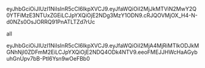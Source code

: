 eyJhbGciOiJIUzI1NiIsInR5cCI6IkpXVCJ9.eyJfaWQiOiI2MjJkMTViN2MwY2Q0YTFiMzE3NTUxZGEiLCJpYXQiOjE2NDg3MzY1ODN9.cRJQOVMjOX_H4-N-d0NZs0OsJORRQ91PnATLTZd7rUc













all



eyJhbGciOiJIUzI1NiIsInR5cCI6IkpXVCJ9.eyJfaWQiOiI2MjA4MjRiMTlkODJkMGNhNjI0ZDFmM2EiLCJpYXQiOjE2NDQ4ODk4NTV9.eeoFMEJJHWcHaAGybuhGnUpv7bB-PtI6Ysn9wOeFBb0